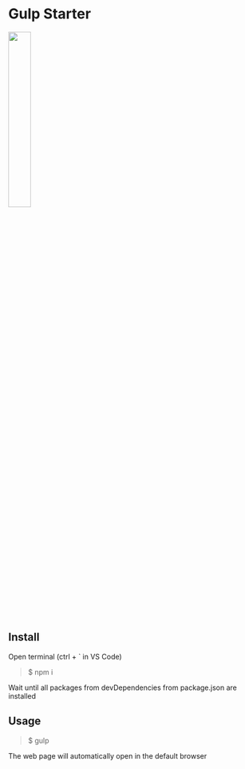 # Gulp Starter
<img src="https://i.ytimg.com/vi/8gDWB2cpN2o/maxresdefault.jpg?9289889566" width="30%">

## Install
Open terminal (ctrl + ` in VS Code)

> $ npm i

Wait until all packages from devDependencies from package.json are installed

## Usage
> $ gulp

The web page will automatically open in the default browser

